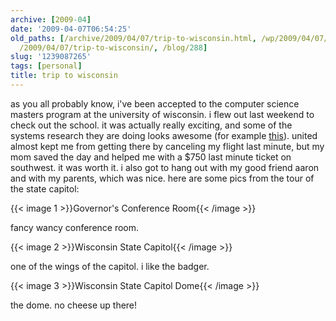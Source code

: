 ```yaml
---
archive: [2009-04]
date: '2009-04-07T06:54:25'
old_paths: [/archive/2009/04/07/trip-to-wisconsin.html, /wp/2009/04/07/trip-to-wisconsin/,
  /2009/04/07/trip-to-wisconsin/, /blog/288]
slug: '1239087265'
tags: [personal]
title: trip to wisconsin
---
```


as you all probably know, i've been accepted to the computer science
masters program at the university of wisconsin. i flew out last weekend to
check out the school. it was actually really exciting, and some of the
systems research they are doing looks awesome (for example [this][1]).
united almost kept me from getting there by canceling my flight last
minute, but my mom saved the day and helped me with a $750 last minute
ticket on southwest. it was worth it. i also got to hang out with my good
friend aaron and with my parents, which was nice. here are some pics from
the tour of the state capitol: 

{{< image 1 >}}Governor's Conference Room{{< /image >}}

fancy wancy conference room. 

{{< image 2 >}}Wisconsin State Capitol{{< /image >}}

one of the wings of the capitol. i like the badger. 

{{< image 3 >}}Wisconsin State Capitol Dome{{< /image >}}

the dome. no cheese up there!

[1]: http://pages.cs.wisc.edu/~swift/projects/drivers.html

